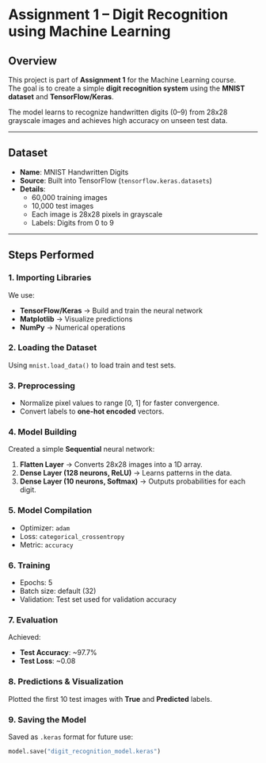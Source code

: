 # Assignment 1 – Digit Recognition using Machine Learning

## Overview
This project is part of **Assignment 1** for the Machine Learning course.  
The goal is to create a simple **digit recognition system** using the **MNIST dataset** and **TensorFlow/Keras**.

The model learns to recognize handwritten digits (0–9) from 28x28 grayscale images and achieves high accuracy on unseen test data.

---

## Dataset
- **Name**: MNIST Handwritten Digits
- **Source**: Built into TensorFlow (`tensorflow.keras.datasets`)
- **Details**:
  - 60,000 training images
  - 10,000 test images
  - Each image is 28x28 pixels in grayscale
  - Labels: Digits from 0 to 9

---

## Steps Performed

### 1. **Importing Libraries**
We use:
- **TensorFlow/Keras** → Build and train the neural network
- **Matplotlib** → Visualize predictions
- **NumPy** → Numerical operations

### 2. **Loading the Dataset**
Using `mnist.load_data()` to load train and test sets.

### 3. **Preprocessing**
- Normalize pixel values to range [0, 1] for faster convergence.
- Convert labels to **one-hot encoded** vectors.

### 4. **Model Building**
Created a simple **Sequential** neural network:
1. **Flatten Layer** → Converts 28x28 images into a 1D array.
2. **Dense Layer (128 neurons, ReLU)** → Learns patterns in the data.
3. **Dense Layer (10 neurons, Softmax)** → Outputs probabilities for each digit.

### 5. **Model Compilation**
- Optimizer: `adam`
- Loss: `categorical_crossentropy`
- Metric: `accuracy`

### 6. **Training**
- Epochs: 5
- Batch size: default (32)
- Validation: Test set used for validation accuracy

### 7. **Evaluation**
Achieved:
- **Test Accuracy**: ~97.7%
- **Test Loss**: ~0.08

### 8. **Predictions & Visualization**
Plotted the first 10 test images with **True** and **Predicted** labels.

### 9. **Saving the Model**
Saved as `.keras` format for future use:
```python
model.save("digit_recognition_model.keras")
